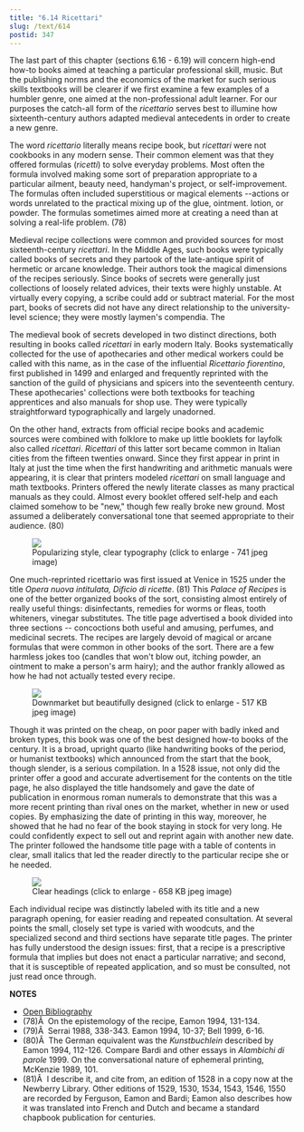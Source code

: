 ```yaml
---
title: "6.14 Ricettari"
slug: /text/614
postid: 347
---
```

The last part of this chapter (sections 6.16 - 6.19) will concern high-end how-to books aimed at teaching a particular professional skill, music. But the publishing norms and the economics of the market for such serious skills textbooks will be clearer if we first examine a few examples of a humbler genre, one aimed at the non-professional adult learner. For our purposes the catch-all form of the *ricettario* serves best to illumine how sixteenth-century authors adapted medieval antecedents in order to create a new genre.

The word *ricettario* literally means recipe book, but *ricettari* were not cookbooks in any modern sense. Their common element was that they offered formulas (*ricetti*) to solve everyday problems. Most often the formula involved making some sort of preparation appropriate to a particular ailment, beauty need, handyman's project, or self-improvement. The formulas often included superstitious or magical elements --actions or words unrelated to the practical mixing up of the glue, ointment. lotion, or powder. The formulas sometimes aimed more at creating a need than at solving a real-life problem. (78)

Medieval recipe collections were common and provided sources for most sixteenth-century *ricettari*. In the Middle Ages, such books were typically called books of secrets and they partook of the late-antique spirit of hermetic or arcane knowledge. Their authors took the magical dimensions of the recipes seriously. Since books of secrets were generally just collections of loosely related advices, their texts were highly unstable. At virtually every copying, a scribe could add or subtract material. For the most part, books of secrets did not have any direct relationship to the university-level science; they were mostly laymen's compendia. The 

The medieval book of secrets developed in two distinct directions, both resulting in books called *ricettari* in early modern Italy. Books systematically collected for the use of apothecaries and other medical workers could be called with this name, as in the case of the influential *Ricettario fiorentino*, first published in 1499 and enlarged and frequently reprinted with the sanction of the guild of physicians and spicers into the seventeenth century. These apothecaries' collections were both textbooks for teaching apprentices and also manuals for shop use. They were typically straightforward typographically and largely unadorned.

On the other hand, extracts from official recipe books and academic sources were combined with folklore to make up little booklets for layfolk also called *ricettari*. *Ricettari* of this latter sort became common in Italian cities from the fifteen twenties onward. Since they first appear in print in Italy at just the time when the first handwriting and arithmetic manuals were appearing, it is clear that printers modeled *ricettari* on small language and math textbooks. Printers offered the newly literate classes as many practical manuals as they could. Almost every booklet offered self-help and each claimed somehow to be "new," though few really broke new ground. Most assumed a deliberately conversational tone that seemed appropriate to their audience. (80)
<p style="text-align: center;"></p>


<figure class="mkdn-figure">
    <div onClick="createLightbox('/images_full/6.00_Chapter_Six/Wing-ZP-535.N54,-Opera-nvova-intitolata-Dificio-de-ricet (1).jpg')" data="/images_full/0.00_Introduction/Wing-ZP-535.D175Negrotitle.jpg" class="mkdn-image-link" id="lbimage">
    <img class="mkdn-image" src="/images_full/6.00_Chapter_Six/Wing-ZP-535.N54,-Opera-nvova-intitolata-Dificio-de-ricet (1).jpg" />
    <figcaption class="mkdn-figcaption">Popularizing style, clear typography (click to enlarge - 741 jpeg image)</figcaption>
    </div>
</figure>

One much-reprinted ricettario was first issued at Venice in 1525 under the title *Opera nuova intitulata, Dificio di ricette*. (81) This *Palace of Recipes* is one of the better organized books of the sort, consisting almost entirely of really useful things: disinfectants, remedies for worms or fleas, tooth whiteners, vinegar substitutes. The title page advertised a book divided into three sections -- concoctions both useful and amusing, perfumes, and medicinal secrets. The recipes are largely devoid of magical or arcane formulas that were common in other books of the sort. There are a few harmless jokes too (candles that won't blow out, itching powder, an ointment to make a person's arm hairy); and the author frankly allowed as how he had not actually tested every recipe.
<p style="text-align: center;"></p>


<figure class="mkdn-figure">
    <div onClick="createLightbox('/images_full/6.00_Chapter_Six/Wing-ZP-535.N54,-Opera-nvova-intitolata-Dificio-de-ricet (2).jpg')" data="/images_full/0.00_Introduction/Wing-ZP-535.D175Negrotitle.jpg" class="mkdn-image-link" id="lbimage">
    <img class="mkdn-image" src="/images_full/6.00_Chapter_Six/Wing-ZP-535.N54,-Opera-nvova-intitolata-Dificio-de-ricet (2).jpg" />
    <figcaption class="mkdn-figcaption">Downmarket but beautifully designed (click to enlarge - 517 KB jpeg image)</figcaption>
    </div>
</figure>

Though it was printed on the cheap, on poor paper with badly inked and broken types, this book was one of the best designed how-to books of the century. It is a broad, upright quarto (like handwriting books of the period, or humanist textbooks) which announced from the start that the book, though slender, is a serious compilation. In a 1528 issue, not only did the printer offer a good and accurate advertisement for the contents on the title page, he also displayed the title handsomely and gave the date of publication in enormous roman numerals to demonstrate that this was a more recent printing than rival ones on the market, whether in new or used copies. By emphasizing the date of printing in this way, moreover, he showed that he had no fear of the book staying in stock for very long. He could confidently expect to sell out and reprint again with another new date. The printer followed the handsome title page with a table of contents in clear, small italics that led the reader directly to the particular recipe she or he needed.
<p style="text-align: center;"></p>


<figure class="mkdn-figure">
    <div onClick="createLightbox('/images_full/6.00_Chapter_Six/Wing-ZP-535.N54,-Opera-nvova-intitolata-Dificio-de-ricette,f.jpg')" data="/images_full/0.00_Introduction/Wing-ZP-535.D175Negrotitle.jpg" class="mkdn-image-link" id="lbimage">
    <img class="mkdn-image" src="/images_full/6.00_Chapter_Six/Wing-ZP-535.N54,-Opera-nvova-intitolata-Dificio-de-ricette,f.jpg" />
    <figcaption class="mkdn-figcaption">Clear headings (click to enlarge - 658 KB jpeg image)</figcaption>
    </div>
</figure>

Each individual recipe was distinctly labeled with its title and a new paragraph opening, for easier reading and repeated consultation. At several points the small, closely set type is varied with woodcuts, and the specialized second and third sections have separate title pages. The printer has fully understood the design issues: first, that a recipe is a prescriptive formula that implies but does not enact a particular narrative; and second, that it is susceptible of repeated application, and so must be consulted, not just read once through.

**NOTES**
* [Open Bibliography](/bibliography.pdf)
* (78)Â  On the epistemology of the recipe, Eamon 1994, 131-134.
* (79)Â  Serrai 1988, 338-343. Eamon 1994, 10-37; Bell 1999, 6-16.
* (80)Â  The German equivalent was the *Kunstbuchlein* described by Eamon 1994, 112-126. Compare Bardi and other essays in *Alambichi di parole* 1999. On the conversational nature of ephemeral printing, McKenzie 1989, 101.
* (81)Â  I describe it, and cite from, an edition of 1528 in a copy now at the Newberry Library. Other editions of 1529, 1530, 1534, 1543, 1546, 1550 are recorded by Ferguson, Eamon and Bardi; Eamon also describes how it was translated into French and Dutch and became a standard chapbook publication for centuries.
